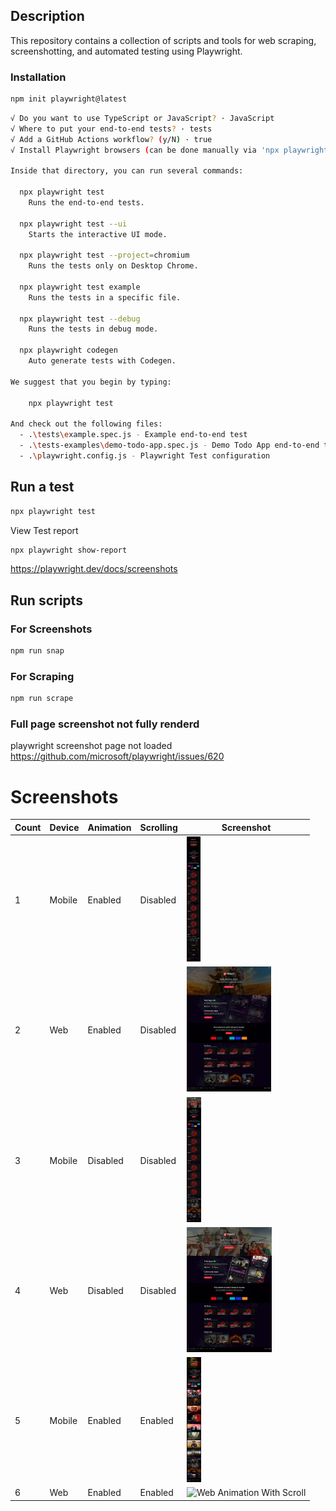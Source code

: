 ## Description

This repository contains a collection of scripts and tools for web scraping, screenshotting, and automated testing using Playwright.

### Installation

```sh
npm init playwright@latest
```

```sh
√ Do you want to use TypeScript or JavaScript? · JavaScript
√ Where to put your end-to-end tests? · tests
√ Add a GitHub Actions workflow? (y/N) · true
√ Install Playwright browsers (can be done manually via 'npx playwright install')? (Y/n) · true

Inside that directory, you can run several commands:

  npx playwright test
    Runs the end-to-end tests.

  npx playwright test --ui
    Starts the interactive UI mode.

  npx playwright test --project=chromium
    Runs the tests only on Desktop Chrome.

  npx playwright test example
    Runs the tests in a specific file.

  npx playwright test --debug
    Runs the tests in debug mode.

  npx playwright codegen
    Auto generate tests with Codegen.

We suggest that you begin by typing:

    npx playwright test

And check out the following files:
  - .\tests\example.spec.js - Example end-to-end test
  - .\tests-examples\demo-todo-app.spec.js - Demo Todo App end-to-end tests
  - .\playwright.config.js - Playwright Test configuration
```

## Run a test

```sh
npx playwright test
```

View Test report

```sh
npx playwright show-report
```

https://playwright.dev/docs/screenshots

## Run scripts

### For Screenshots

```sh
npm run snap
```

### For Scraping

```sh
npm run scrape
```

### Full page screenshot not fully renderd

playwright screenshot page not loaded  
https://github.com/microsoft/playwright/issues/620

# Screenshots

| **Count** | **Device** | **Animation** | **Scrolling** | **Screenshot**                                                                                     |
| --------- | ---------- | ------------- | ------------- | -------------------------------------------------------------------------------------------------- |
| 1         | Mobile     | Enabled       | Disabled      | <img src="./sample/snap-phone-1721901846171.png" alt="Mobile Animation No Scroll" height="200">    |
| 2         | Web        | Enabled       | Disabled      | <img src="./sample/snap-web-1721901846913.png" alt="Web Animation No Scroll" height="200">         |
| 3         | Mobile     | Disabled      | Disabled      | <img src="./sample/snap-phone-1721901894589.png" alt="Mobile No Animation No Scroll" height="200"> |
| 4         | Web        | Disabled      | Disabled      | <img src="./sample/snap-web-1721901895389.png" alt="Web No Animation No Scroll" height="200">      |
| 5         | Mobile     | Enabled       | Enabled       | <img src="./sample/snap-phone-1721901983319.png" alt="Mobile Animation With Scroll" height="200">  |
| 6         | Web        | Enabled       | Enabled       | <img src="./sample/snap-web-1721901984227.png" alt="Web Animation With Scroll" height="200">       |
